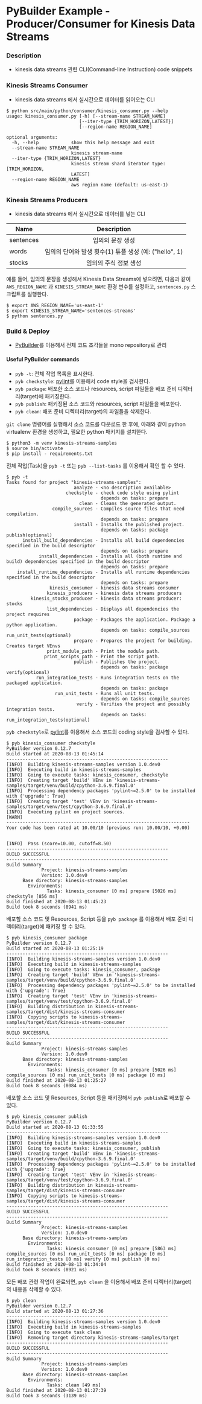 # PyBuilder Example - Producer/Consumer for Kinesis Data Streams

### Description
- kinesis data streams 관련 CLI(Command-line Instruction) code snippets

### Kinesis Streams Consumer
- kinesis data streams 에서 실시간으로 데이터를 읽어오는 CLI

```
$ python src/main/python/consumer/kinesis_consumer.py --help
usage: kinesis_consumer.py [-h] [--stream-name STREAM_NAME]
                           [--iter-type {TRIM_HORIZON,LATEST}]
                           [--region-name REGION_NAME]

optional arguments:
  -h, --help            show this help message and exit
  --stream-name STREAM_NAME
                        kinesis stream-name
  --iter-type {TRIM_HORIZON,LATEST}
                        kinesis stream shard iterator type: [TRIM_HORIZON,
                        LATEST]
  --region-name REGION_NAME
                        aws region name (default: us-east-1)
```

### Kinesis Streams Producers
- kinesis data streams 에서 실시간으로 데이터를 넣는 CLI


|  Name | Description  | 
| ------------- |:-------------:| 
| sentences | 임의의 문장 생성 |
| words | 임의의 단어와 발생 횟수(1) 튜플 생성 (예: ("hello", 1) | 
| stocks | 임의의 주식 정보 생성 | 

예를 들어, 임의의 문장을 생성해서 Kinesis Data Streams에 넣으려면, 
다음과 같이 `AWS_REGION_NAME` 과 `KINESIS_STREAM_NAME` 환경 변수를 설정하고,
`sentences.py` 스크립트를 실행한다.

```shell script
$ export AWS_REGION_NAME='us-east-1'
$ export KINESIS_STREAM_NAME='sentences-streams'
$ python sentences.py
```

### Build & Deploy
- [PyBuilder](https://pybuilder.io/)를 이용해서 전체 코드 조각들을 mono repository로 관리

#### Useful PyBuilder commands
- `pyb -t`: 전체 작업 목록을 표시한다.
- `pyb checkstyle`: [pylint](https://www.pylint.org/)를 이용해서 code style을 검사한다.
- `pyb package`: 배포한 소스 코드나 resources, script 파일들을 배포 준비 디렉터리(target)에 패키징한다.
- `pyb publish`: 패키징된 소스 코드와 resources, script 파일들을 배포한다.
- `pyb clean`: 배포 준비 디렉터리(target)의 파일들을 삭제한다.

`git clone` 명령어를 실행해서 소스 코드를 다운로드 한 후에, 아래와 같이 python virtualenv 환경을 생성하고,
필요한 python 패키지를 설치한다.

```shell script
$ python3 -m venv kinesis-streams-samples
$ source bin/activate
$ pip install - requirements.txt
```

전체 작업(Task)을 `pyb -t` 또는 `pyb --list-tasks` 를 이용해서 확인 할 수 있다.

```shell script
$ pyb -t
Tasks found for project "kinesis-streams-samples":
                         analyze - <no description available>
                      checkstyle - check code style using pylint
                                   depends on tasks: prepare
                           clean - Cleans the generated output.
                 compile_sources - Compiles source files that need compilation.
                                   depends on tasks: prepare
                         install - Installs the published project.
                                   depends on tasks: package publish(optional)
      install_build_dependencies - Installs all build dependencies specified in the build descriptor
                                   depends on tasks: prepare
            install_dependencies - Installs all (both runtime and build) dependencies specified in the build descriptor
                                   depends on tasks: prepare
    install_runtime_dependencies - Installs all runtime dependencies specified in the build descriptor
                                   depends on tasks: prepare
                kinesis_consumer - kinesis data streams consumer
               kinesis_producers - kinesis data streams producers
         kinesis_stocks_producer - kinesis data streams producer: stocks
               list_dependencies - Displays all dependencies the project requires
                         package - Packages the application. Package a python application.
                                   depends on tasks: compile_sources run_unit_tests(optional)
                         prepare - Prepares the project for building. Creates target VEnvs
               print_module_path - Print the module path.
              print_scripts_path - Print the script path.
                         publish - Publishes the project.
                                   depends on tasks: package verify(optional)
           run_integration_tests - Runs integration tests on the packaged application.
                                   depends on tasks: package
                  run_unit_tests - Runs all unit tests.
                                   depends on tasks: compile_sources
                          verify - Verifies the project and possibly integration tests.
                                   depends on tasks: run_integration_tests(optional)
```

`pyb checkstyle`로 [pylint](https://www.pylint.org/)를 이용해서 소스 코드의 coding style을 검사할 수 있다. 

```shell script
$ pyb kinesis_consumer checkstyle
PyBuilder version 0.12.7
Build started at 2020-08-13 01:45:14
------------------------------------------------------------
[INFO]  Building kinesis-streams-samples version 1.0.dev0
[INFO]  Executing build in kinesis-streams-samples
[INFO]  Going to execute tasks: kinesis_consumer, checkstyle
[INFO]  Creating target 'build' VEnv in 'kinesis-streams-samples/target/venv/build/cpython-3.6.9.final.0'
[INFO]  Processing dependency packages 'pylint~=2.5.0' to be installed with {'upgrade': True}
[INFO]  Creating target 'test' VEnv in 'kinesis-streams-samples/target/venv/test/cpython-3.6.9.final.0'
[INFO]  Executing pylint on project sources.
[WARN]
--------------------------------------------------------------------
Your code has been rated at 10.00/10 (previous run: 10.00/10, +0.00)


[INFO]  Pass (score=10.00, cutoff=8.50)
------------------------------------------------------------
BUILD SUCCESSFUL
------------------------------------------------------------
Build Summary
             Project: kinesis-streams-samples
             Version: 1.0.dev0
      Base directory: kinesis-streams-samples
        Environments:
               Tasks: kinesis_consumer [0 ms] prepare [5026 ms] checkstyle [856 ms]
Build finished at 2020-08-13 01:45:23
Build took 8 seconds (8941 ms)
```

배포할 소스 코드 및 Resources, Script 등을 `pyb package` 를 이용해서 배포 준비 디렉터리(target)에 패키징 할 수 있다.

```shell script
$ pyb kinesis_consumer package
PyBuilder version 0.12.7
Build started at 2020-08-13 01:25:19
------------------------------------------------------------
[INFO]  Building kinesis-streams-samples version 1.0.dev0
[INFO]  Executing build in kinesis-streams-samples
[INFO]  Going to execute tasks: kinesis_consumer, package
[INFO]  Creating target 'build' VEnv in 'kinesis-streams-samples/target/venv/build/cpython-3.6.9.final.0'
[INFO]  Processing dependency packages 'pylint~=2.5.0' to be installed with {'upgrade': True}
[INFO]  Creating target 'test' VEnv in 'kinesis-streams-samples/target/venv/test/cpython-3.6.9.final.0'
[INFO]  Building distribution in kinesis-streams-samples/target/dist/kinesis-streams-consumer
[INFO]  Copying scripts to kinesis-streams-samples/target/dist/kinesis-streams-consumer
------------------------------------------------------------
BUILD SUCCESSFUL
------------------------------------------------------------
Build Summary
             Project: kinesis-streams-samples
             Version: 1.0.dev0
      Base directory: kinesis-streams-samples
        Environments:
               Tasks: kinesis_consumer [0 ms] prepare [5026 ms] compile_sources [0 ms] run_unit_tests [0 ms] package [0 ms]
Build finished at 2020-08-13 01:25:27
Build took 8 seconds (8084 ms)
```

배포할 소스 코드 및 Resources, Script 등을 패키징해서 `pyb publish`로 배포할 수 있다.

```shell script
$ pyb kinesis_consumer publish
PyBuilder version 0.12.7
Build started at 2020-08-13 01:33:55
------------------------------------------------------------
[INFO]  Building kinesis-streams-samples version 1.0.dev0
[INFO]  Executing build in kinesis-streams-samples
[INFO]  Going to execute tasks: kinesis_consumer, publish
[INFO]  Creating target 'build' VEnv in 'kinesis-streams-samples/target/venv/build/cpython-3.6.9.final.0'
[INFO]  Processing dependency packages 'pylint~=2.5.0' to be installed with {'upgrade': True}
[INFO]  Creating target 'test' VEnv in 'kinesis-streams-samples/target/venv/test/cpython-3.6.9.final.0'
[INFO]  Building distribution in kinesis-streams-samples/target/dist/kinesis-streams-consumer
[INFO]  Copying scripts to kinesis-streams-samples/target/dist/kinesis-streams-consumer
------------------------------------------------------------
BUILD SUCCESSFUL
------------------------------------------------------------
Build Summary
             Project: kinesis-streams-samples
             Version: 1.0.dev0
      Base directory: kinesis-streams-samples
        Environments:
               Tasks: kinesis_consumer [0 ms] prepare [5863 ms] compile_sources [0 ms] run_unit_tests [0 ms] package [0 ms] run_integration_tests [0 ms] verify [0 ms] publish [0 ms]
Build finished at 2020-08-13 01:34:04
Build took 8 seconds (8921 ms)
```

모든 배포 관련 작업이 완료되면, `pyb clean` 을 이용해서 배포 준비 디렉터리(target)의 내용을 삭제할 수 있다.

```shell script
$ pyb clean
PyBuilder version 0.12.7
Build started at 2020-08-13 01:27:36
------------------------------------------------------------
[INFO]  Building kinesis-streams-samples version 1.0.dev0
[INFO]  Executing build in kinesis-streams-samples
[INFO]  Going to execute task clean
[INFO]  Removing target directory kinesis-streams-samples/target
------------------------------------------------------------
BUILD SUCCESSFUL
------------------------------------------------------------
Build Summary
             Project: kinesis-streams-samples
             Version: 1.0.dev0
      Base directory: kinesis-streams-samples
        Environments:
               Tasks: clean [49 ms]
Build finished at 2020-08-13 01:27:39
Build took 3 seconds (3139 ms)
```
